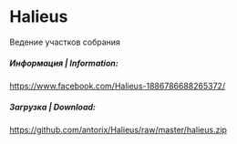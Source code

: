 # Halieus

Ведение участков собрания

##### Информация | Information:
https://www.facebook.com/Halieus-1886786688265372/

##### Загрузка | Download:
https://github.com/antorix/Halieus/raw/master/halieus.zip

